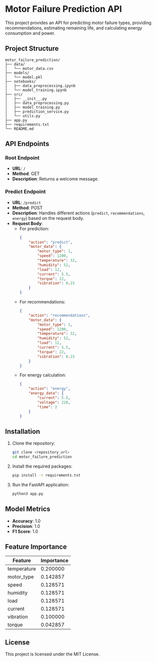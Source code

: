 
# Motor Failure Prediction API

This project provides an API for predicting motor failure types, providing recommendations, estimating remaining life, and calculating energy consumption and power.

## Project Structure

```
motor_failure_prediction/
├── data/
│   └── motor_data.csv
├── models/
│   └── model.pkl
├── notebooks/
│   ├── data_preprocessing.ipynb
│   └── model_training.ipynb
├── src/
│   ├── __init__.py
│   ├── data_preprocessing.py
│   ├── model_training.py
│   ├── prediction_service.py
│   └── utils.py
├── app.py
├── requirements.txt
└── README.md
```

## API Endpoints

### Root Endpoint
- **URL**: `/`
- **Method**: GET
- **Description**: Returns a welcome message.

### Predict Endpoint
- **URL**: `/predict`
- **Method**: POST
- **Description**: Handles different actions (`predict`, `recommendations`, `energy`) based on the request body.
- **Request Body**:
  - For prediction:
    ```json
    {
        "action": "predict",
        "motor_data": {
            "motor_type": 1,
            "speed": 1200,
            "temperature": 32,
            "humidity": 52,
            "load": 12,
            "current": 5.5,
            "torque": 22,
            "vibration": 0.15
        }
    }
    ```
  - For recommendations:
    ```json
    {
        "action": "recommendations",
        "motor_data": {
            "motor_type": 1,
            "speed": 1200,
            "temperature": 32,
            "humidity": 52,
            "load": 12,
            "current": 5.5,
            "torque": 22,
            "vibration": 0.15
        }
    }
    ```
  - For energy calculation:
    ```json
    {
        "action": "energy",
        "energy_data": {
            "current": 5.5,
            "voltage": 220,
            "time": 2
        }
    }
    ```

## Installation

1. Clone the repository:
   ```bash
   git clone <repository_url>
   cd motor_failure_prediction
   ```

2. Install the required packages:
   ```bash
   pip install -r requirements.txt
   ```

3. Run the FastAPI application:
   ```bash
   python3 app.py
   ```

## Model Metrics

- **Accuracy**: 1.0
- **Precision**: 1.0
- **F1 Score**: 1.0

## Feature Importance

| Feature      | Importance |
|--------------|-------------|
| temperature  | 0.200000    |
| motor_type   | 0.142857    |
| speed        | 0.128571    |
| humidity     | 0.128571    |
| load         | 0.128571    |
| current      | 0.128571    |
| vibration    | 0.100000    |
| torque       | 0.042857    |

## License

This project is licensed under the MIT License.
